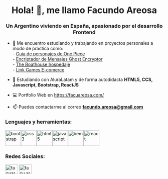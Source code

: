 <h1 align="center">Hola! 👋, me llamo Facundo Areosa</h1>

<h3 align="center">Un Argentino viviendo en España, apasionado por el desarrollo Frontend</h3>

- 🔭 Me encuentro estudiando y trabajando en proyectos personales a modo de practica como: <br>- [Guia de personajes de One Piece](https://facuareosa.github.io/onePiece_Facu/)<br>- [Encriptador de Mensajes Ghost Encryptor](https://facuareosa.github.io/GhostEncryptorByFacu/)<br>- [The Boathouse hospedaje](https://facuareosa.github.io/the_boathouse/)<br>- [Link Games E-comerce](https://facuareosa.github.io/ecomerce_linkgames/)



- 🌱 Estudiando con AluraLatam y de forma autodidacta **HTML5, CCS, Javascript, Bootstrap, ReactJS**

- 💻 Portfolio Web en https://facuareosa.com/

- 📫 Puedes contactarme al correo **facundo.areosa@gmail.com**

<h3 align="left">Lenguajes y herramientas:</h3>
<p align="left"><img src="https://i.postimg.cc/FRSPztNk/ico-Bootrstrap.png" alt="bootstrap" width="50" height="50"/><img src="https://i.postimg.cc/KYwqmcSy/icoCss.png" alt="css3" width="50" height="50"/><img src="https://i.postimg.cc/6qNMGHpj/icoHtml.png" alt="html5" width="50" height="50"/><img src="https://i.postimg.cc/NF7p81yg/icoJs.png" alt="javascript" width="50" height="50"/><img src="https://i.postimg.cc/W4hYRFyn/icoBem.png" alt="bem" width="50" height="50"/><img src="https://i.postimg.cc/PrySPQsy/icoReact.png" alt="react" width="50" height="50"/></p>

<h3 align="left">Redes Sociales:</h3>
<p align="left">
<a href="https://linkedin.com/in/facuareosa" target="blank"><img align="center" src="https://raw.githubusercontent.com/rahuldkjain/github-profile-readme-generator/master/src/images/icons/Social/linked-in-alt.svg" alt="facuareosa" height="30" width="40" /></a>
<a href="https://instagram.com/facu.areosa" target="blank"><img align="center" src="https://raw.githubusercontent.com/rahuldkjain/github-profile-readme-generator/master/src/images/icons/Social/instagram.svg" alt="facu.areosa" height="30" width="40" /></a>
</p>
